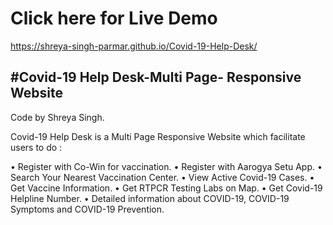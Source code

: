 # Click here for Live Demo
https://shreya-singh-parmar.github.io/Covid-19-Help-Desk/

#Covid-19 Help Desk-Multi Page- Responsive Website
--------------------------------------------------------------------------------------------------------------------------------------------------------------------------------------------------------------------
Code by Shreya Singh.

Covid-19 Help Desk is a Multi Page Responsive Website which facilitate users to do :

• Register with Co-Win for vaccination. • Register with Aarogya Setu App. • Search Your Nearest Vaccination Center. • View Active Covid-19 Cases. • Get Vaccine Information. • Get RTPCR Testing Labs on Map. • Get Covid-19 Helpline Number. • Detailed information about COVID-19, COVID-19 Symptoms and COVID-19 Prevention.
